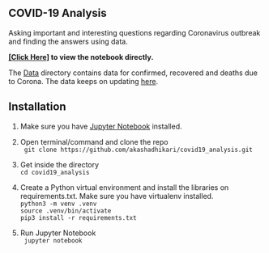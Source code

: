## COVID-19 Analysis

Asking important and interesting questions regarding Coronavirus outbreak and finding the answers using data.


<b>[[Click Here]](https://nbviewer.jupyter.org/github/NepalAI/covid19_analysis/blob/master/covid_19.ipynb) to view the notebook directly.</b>

The [Data](https://github.com/akashadhikari/covid19_analysis/tree/master/data) directory contains data for confirmed, recovered and deaths due to Corona. The data keeps on updating [here](https://github.com/CSSEGISandData/COVID-19/tree/master/csse_covid_19_data/csse_covid_19_time_series).

## Installation
1) Make sure you have [Jupyter Notebook](https://jupyter.org/install) installed.

2) Open terminal/command and clone the repo   
``` git clone https://github.com/akashadhikari/covid19_analysis.git```

3) Get inside the directory    
```cd covid19_analysis```     

4) Create a Python virtual environment and install the libraries on requirements.txt. Make sure you have virtualenv installed.   
```python3 -m venv .venv```   
```source .venv/bin/activate```   
```pip3 install -r requirements.txt```   

5) Run Jupyter Notebook   
``` jupyter notebook```

